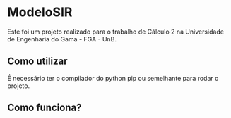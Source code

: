 ModeloSIR
===
Este foi um projeto realizado para o trabalho de Cálculo 2 na Universidade de Engenharia do Gama - FGA - UnB.

## Como utilizar
É necessário ter o compilador do python pip ou semelhante para rodar o projeto.

## Como funciona?
